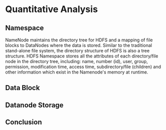 # Quantitative Analysis

## Namespace

NameNode maintains the directory tree for HDFS and a mapping of file blocks to DataNodes where the data is stored. Similar to the traditional stand-alone file system, the directory structure of HDFS is also a tree structure. HDFS Namespace stores all the attributes of each directory/file node in the directory tree, including: name, number (id), user, group, permission, modification time, access time, subdirectory/file (children) and other information which exist in the Namenode's memory at runtime.


## Data Block


## Datanode Storage


## Conclusion